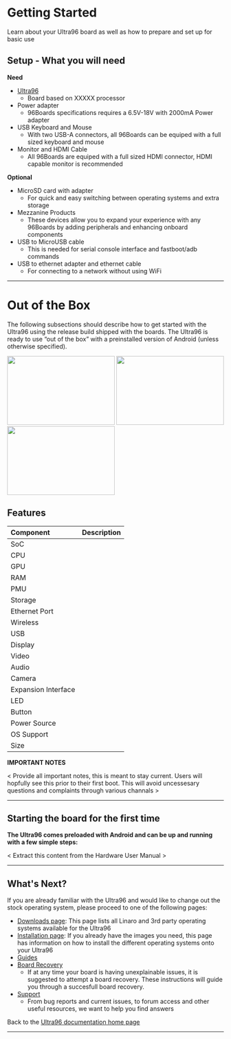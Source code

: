 # Getting Started

Learn about your Ultra96 board as well as how to prepare and set up for basic use

## Setup - What you will need

**Need**
- [Ultra96](http://www.96boards.org/product/ultra96/)
   - Board based on XXXXX processor
- Power adapter
   - 96Boards specifications requires a 6.5V-18V with 2000mA Power adapter
- USB Keyboard and Mouse
   - With two USB-A connectors, all 96Boards can be equiped with a full sized keyboard and mouse
- Monitor and HDMI Cable
   - All 96Boards are equiped with a full sized HDMI connector, HDMI capable monitor is recommended

**Optional**
- MicroSD card with adapter
   - For quick and easy switching between operating systems and extra storage
- Mezzanine Products
   - These devices allow you to expand your experience with any 96Boards by adding peripherals and enhancing onboard components
- USB to MicroUSB cable
   - This is needed for serial console interface and fastboot/adb commands
- USB to ethernet adapter and ethernet cable
   - For connecting to a network without using WiFi

***

# Out of the Box

The following subsections should describe how to get started with the Ultra96 using the release build shipped with the boards. The Ultra96 is ready to use “out of the box” with a preinstalled version of Android (unless otherwise specified).

<img src="" data-canonical-src="" width="250" height="160" />
<img src="" data-canonical-src="" width="250" height="160" />
<img src="" data-canonical-src="" width="250" height="160" />

## Features

|   Component          |   Description                                                                                    |
|:---------------------|:-------------------------------------------------------------------------------------------------|
|  SoC                 |                                                                               |
|  CPU                 |                                                                               |
|  GPU                 |                                                                               |
|  RAM                 |                                                                               |
|  PMU                 |                                                                               |
|  Storage             |                                                                               |
|  Ethernet Port       |                                                                               |
|  Wireless            |                                                                               |
|  USB                 |                                                                               |
|  Display             |                                                                               |
|  Video               |                                                                               |
|  Audio               |                                                                               |
|  Camera              |                                                                               |
|  Expansion Interface |                                                                               |
|  LED                 |                                                                               |
|  Button              |                                                                               |
|  Power Source        |                                                                               |
|  OS Support          |                                                                               |
|  Size                |                                                                               |

**IMPORTANT NOTES**
 
< Provide all important notes, this is meant to stay current. Users will hopfully see this prior to their first boot. This will avoid uncessesary questions and complaints through various channals >

***

## Starting the board for the first time

**The Ultra96 comes preloaded with Android and can be up and running with a few simple steps:**

< Extract this content from the Hardware User Manual >

***

## What's Next?

If you are already familiar with the Ultra96 and would like to change out the stock operating system, please proceed to one of the following pages:

- [Downloads page](../downloads/README.md): This page lists all Linaro and 3rd party operating systems available for the Ultra96
- [Installation page](../installation/README.md): If you already have the images you need, this page has information on how to install the different operating systems onto your Ultra96
- [Guides](../guides/)
- [Board Recovery](../installation/board-recovery.md)
   - If at any time your board is having unexplainable issues, it is suggested to attempt a board recovery. These instructions will guide you through a succesfull board recovery.
- [Support](../support/README.md)
   - From bug reports and current issues, to forum access and other useful resources, we want to help you find answers

Back to the [Ultra96 documentation home page](../README.md)

***
